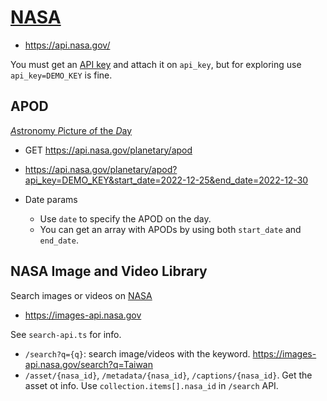 # [NASA](https://www.nasa.gov)

* <https://api.nasa.gov/>

You must get an [API key](https://api.nasa.gov/#signUp) and attach it on `api_key`, but for exploring use `api_key=DEMO_KEY` is fine.

## APOD

[*A*stronomy *P*icture *o*f the *D*ay](https://apod.nasa.gov/apod/astropix.html)

* GET https://api.nasa.gov/planetary/apod
* <https://api.nasa.gov/planetary/apod?api_key=DEMO_KEY&start_date=2022-12-25&end_date=2022-12-30>

* Date params
    * Use `date` to specify the APOD on the day.
    * You can get an array with APODs by using both `start_date` and `end_date`.

## NASA Image and Video Library

Search images or videos on [NASA](https://images.nasa.gov)

* https://images-api.nasa.gov

See `search-api.ts` for info.

* `/search?q={q}`: search image/videos with the keyword. <https://images-api.nasa.gov/search?q=Taiwan>
* `/asset/{nasa_id}`, `/metadata/{nasa_id}`, `/captions/{nasa_id}`. Get the asset ot info. Use `collection.items[].nasa_id` in `/search` API.
